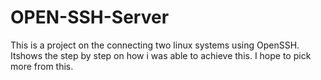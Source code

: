 # OPEN-SSH-Server
This is a project on the connecting two linux systems using OpenSSH. Itshows the step by step on how i was able to achieve this. I hope to pick more from this.